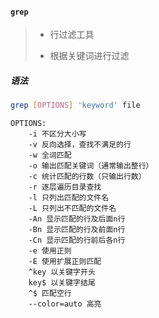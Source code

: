 #### `grep` 

> - 行过滤工具
>
> - 根据关键词进行过滤

##### 语法

```bash
grep [OPTIONS] 'keyword' file
```

```shell
OPTIONS:
	-i 不区分大小写
	-v 反向选择，查找不满足的行
	-w 全词匹配
	-o 输出匹配关键词（通常输出整行）
	-c 统计匹配的行数（只输出行数）
	-r 逐层遍历目录查找
	-l 只列出匹配的文件名
	-L 只列出不匹配的文件名
	-An 显示匹配的行及后面n行
	-Bn 显示匹配的行及前面n行
	-Cn 显示匹配的行前后各n行
	-e 使用正则
	-E 使用扩展正则匹配
	^key 以关键字开头
	key$ 以关键字结尾
	^$ 匹配空行
	--color=auto 高亮
```



